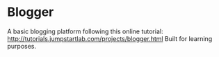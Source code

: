 # Blogger

A basic blogging platform following this online tutorial: http://tutorials.jumpstartlab.com/projects/blogger.html
Built for learning purposes. 
